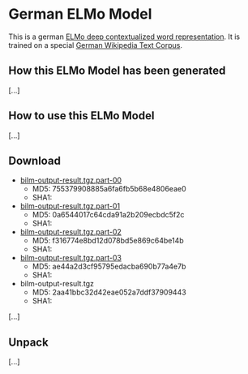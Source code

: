# German ELMo Model
This is a german [ELMo deep contextualized word representation](https://allennlp.org/elmo). It is trained on a special [German Wikipedia Text Corpus](https://github.com/t-systems-on-site-services-gmbh/german-wikipedia-text-corpus).

## How this ELMo Model has been generated
[...]

## How to use this ELMo Model
[...]

## Download
- [bilm-output-result.tgz.part-00]()
  - MD5: 755379908885a6fa6fb5b68e4806eae0
  - SHA1:
- [bilm-output-result.tgz.part-01]()
  - MD5: 0a6544017c64cda91a2b209ecbdc5f2c
  - SHA1:
- [bilm-output-result.tgz.part-02]()
  - MD5: f316774e8bd12d078bd5e869c64be14b
  - SHA1:
- [bilm-output-result.tgz.part-03]()
  - MD5: ae44a2d3cf95795edacba690b77a4e7b
  - SHA1:
- bilm-output-result.tgz
  - MD5: 2aa41bbc32d42eae052a7ddf37909443
  - SHA1:

[...]

## Unpack
[...]
